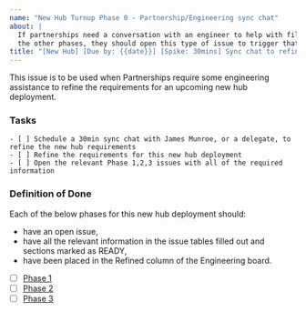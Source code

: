 ```yaml
---
name: "New Hub Turnup Phase 0 - Partnership/Engineering sync chat"
about: |
  If partnerships need a conversation with an engineer to help with filling out
  the other phases, they should open this type of issue to trigger that process.
title: "[New Hub] [Due by: {{date}}] [Spike: 30mins] Sync chat to refine phases - {{community_name}}"
---
```


This issue is to be used when Partnerships require some engineering assistance to refine the requirements for an upcoming new hub deployment.

### Tasks

```[tasklist]
- [ ] Schedule a 30min sync chat with James Munroe, or a delegate, to refine the new hub requirements
- [ ] Refine the requirements for this new hub deployment
- [ ] Open the relevant Phase 1,2,3 issues with all of the required information
```

### Definition of Done

Each of the below phases for this new hub deployment should:
- have an open issue,
- have all the relevant information in the issue tables filled out and sections marked as READY,
- have been placed in the Refined column of the Engineering board.

- [ ] [Phase 1](https://github.com/2i2c-org/infrastructure/issues/new?q=sort%3Aupdated-desc+is%3Aissue+is%3Aopen&template=03_new-hub_phase-1.yaml)
- [ ] [Phase 2](https://github.com/2i2c-org/infrastructure/issues/new?q=sort%3Aupdated-desc+is%3Aissue+is%3Aopen&template=04_new-hub_phase-2.yaml)
- [ ] [Phase 3](https://github.com/2i2c-org/infrastructure/issues/new?q=sort%3Aupdated-desc+is%3Aissue+is%3Aopen&template=05_new-hub_phase-3.yaml)
